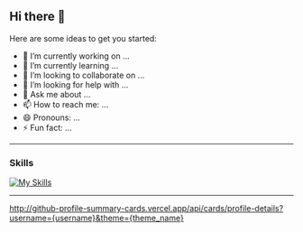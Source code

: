## Hi there 👋



Here are some ideas to get you started:

- 🔭 I’m currently working on ...
- 🌱 I’m currently learning ...
- 👯 I’m looking to collaborate on ...
- 🤔 I’m looking for help with ...
- 💬 Ask me about ...
- 📫 How to reach me: ...
- 😄 Pronouns: ...
- ⚡ Fun fact: ...
<hr>

### Skills

[![My Skills](https://skillicons.dev/icons?i=python,c,js,html,css,git,github)](https://skillicons.dev)

<hr>

http://github-profile-summary-cards.vercel.app/api/cards/profile-details?username={username}&theme={theme_name}
